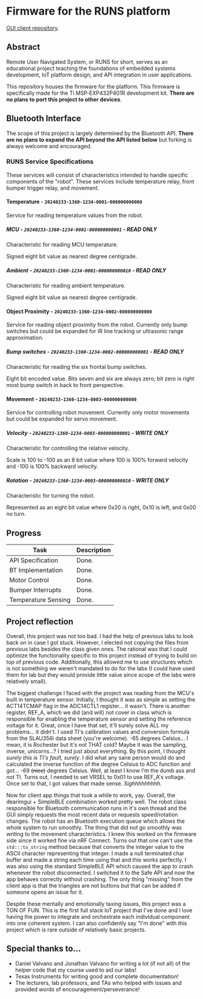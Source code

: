 # Firmware for the RUNS platform

[GUI client repository](https://github.com/Jah-On/RUNS_CLIENT).

## Abstract

Remote User Navigated System, or RUNS for short, serves as an educational project teaching the foundations of embedded systems development, IoT platform design, and API integration in user applications. 

This repository houses the firmware for the platform. This firmware is specifically made for the Ti MSP‑EXP432P401R development kit. __There are no plans to port this project to other devices__.

## Bluetooth Interface

The scope of this project is largely determined by the Bluetooth API. __There are no plans to expand the API beyond the API listed below__ but forking is always welcome and encouraged.

### RUNS Service Specifications

These services will consist of characteristics intended to handle specific components of the "robot". These services include temperature relay, front bumper trigger relay, and movement.

#### Temperature - `20240233-1360-1234-0001-000000000000`

Service for reading temperature values from the robot.

##### MCU - `20240233-1360-1234-0001-000000000001` - READ ONLY

Characteristic for reading MCU temperature.

Signed eight bit value as nearest degree centigrade.

##### Ambient - `20240233-1360-1234-0001-000000000010` - READ ONLY

Characteristic for reading ambient temperature.

Signed eight bit value as nearest degree centigrade.

#### Object Proximity - `20240233-1360-1234-0002-000000000000`

Service for reading object proximity from the robot. Currently only bump switches but could be expanded for IR line tracking or ultrasonic range approximation.

##### Bump switches - `20240233-1360-1234-0002-000000000001` - READ ONLY

Characteristic for reading the six frontal bump switches.

Eight bit encoded value. Bits seven and six are always zero; bit zero is right most bump switch in back to front perspective.

#### Movement - `20240233-1360-1234-0003-000000000000`

Service for controlling robot movement. Currently only motor movements but could be expanded for servo movement.

##### Velocity - `20240233-1360-1234-0003-000000000001` - WRITE ONLY

Characteristic for controlling the relative velocity.

Scale is 100 to -100 as an 8 bit value where 100 is 100% forward velocity and -100 is 100% backward velocity.

##### Rotation - `20240233-1360-1234-0003-000000000010` - WRITE ONLY

Characteristic for turning the robot.

Represented as an eight bit value where 0x20 is right, 0x10 is left, and 0x00 no turn.

## Progress

|       Task             |           Description           |
|------------------------|---------------------------------|
|    API Specification   |          Done.                  |
|    BT Implementation   |          Done.                  |
|      Motor Control     |          Done.                  |
|    Bumper Interrupts   |          Done.                  |
|   Temperature Sensing  |          Done.                  |

## Project reflection

Overall, this project was not too bad. I had the help of previous labs to look back on in case I got stuck. However, I elected not copying the files from previous labs besides the class given ones. The rational was that I could optimize the functionality specific to this project instead of trying to build on top of previous code. Additionally, this allowed me to use structures which is not something we weren't mandated to do for the labs (I could have used them for lab but they would provide little value since scope of the labs were relatively small). 

The biggest challenge I faced with the project was reading from the MCU's built in temperature sensor. Initially, I thought it was as simple as setting the ACT14TCMAP flag in the ADC14CTL1 register... it wasn't. There is another register, REF_A, which we did (and will) not cover in class which is responsible for enabling the temperature sensor and setting the reference voltage for it. Great, once I have that set, it'll surely solve ALL my problems... it didn't. I used TI's calibration values and conversion formula from the SLAU356i data sheet (you're welcome). -65 degrees Celsius... I mean, it is Rochester but it's not THAT cold? Maybe it was the sampling, inverse, unicorns...? I tried just about everything. By this point, I thought *surely this is TI's fault, surely*. I did what any sane person would do and calculated the inverse function of the degree Celsius to ADC function and got... -69 ~~(nice)~~ degrees Celsius. Well, at least I know I'm the dumb ass and not TI. Turns out, I needed to set VRSEL to 0x01 to use REF_A's voltage. Once set to that, I got values that made sense. *Sighhhhhhhhh*.

Now for client app things that took a while to work, yay. Overall, the dearimgui + SimpleBLE combination worked pretty well. The robot class responsible for Bluetooth communication runs in it's own thread and the GUI simply requests the most recent data or requests speed/rotation changes. The robot has an Bluetooth execution queue which allows the whole system to run smoothly. The thing that did not go smoothly was writing to the movement characteristics. I knew this worked on the firmware side since it worked fine via nRF Connect. Turns out that one can't use the `std:::to_string` method because that converts the integer value to the ASCII character representing that integer. I made a null terminated char buffer and made a string each time using that and this works perfectly. I was also using the standard SimpleBLE API which caused the app to crash whenever the robot disconnected. I switched it to the Safe API and now the app behaves correctly without crashing. The only thing "missing" from the client app is that the triangles are not buttons but that can be added if someone opens an issue for it. 

Despite these mentally and emotionally taxing issues, this project was a TON OF FUN. This is the first full stack IoT project that I've done and I love having the power to integrate and orchestrate each individual component into one coherent system. I can also confidently say "I'm done" with this project which is rare outside of relatively basic projects. 

## Special thanks to...

- Daniel Valvano and Jonathan Valvano for writing a lot (if not all) of the helper code that my course used to aid our labs!
- Texas Instruments for writing good and complete documentation! 
- The lecturers, lab professors, and TAs who helped with issues and provided words of encouragement/perseverance!
